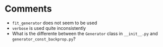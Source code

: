 # Comments
 - `fit_generator` does not seem to be used
 - `verbose` is used quite inconsistently
 - What is the differente between the `Generator` class in `__init__.py` and
   `generator_const_backprop.py`?

